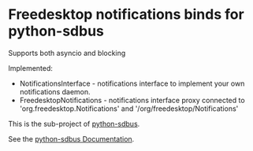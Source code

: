 # Freedesktop notifications binds for python-sdbus

Supports both asyncio and blocking 

Implemented:

* NotificationsInterface - notifications interface to implement your own notifications daemon.
* FreedesktopNotifications - notifications interface proxy connected to 'org.freedesktop.Notifications' and '/org/freedesktop/Notifications'

This is the sub-project of [python-sdbus](https://github.com/igo95862/python-sdbus).

See the [python-sdbus Documentation](https://python-sdbus.readthedocs.io/en/latest/proxies/notifications.html).
